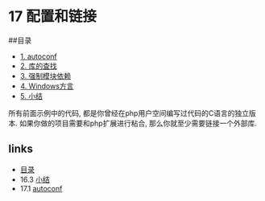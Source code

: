 # 17 配置和链接

##目录

   * [1. autoconf](</book/chapt17/17.1.md>)
   * [2. 库的查找](</book/chapt17/17.2.md>)
   * [3. 强制模块依赖](</book/chapt17/17.3.md>)
   * [4. Windows方言](</book/chapt17/17.4.md>)
   * [5. 小结](</book/chapt17/17.5.md>)

所有前面示例中的代码, 都是你曾经在php用户空间编写过代码的C语言的独立版本. 如果你做的项目需要和php扩展进行粘合, 那么你就至少需要链接一个外部库.


## links
   * [目录](</book/preface.md>)
   * 16.3 [小结](</book/chapt16/16.3.md>)
   * 17.1 [autoconf](</book/chapt17/17.1.md>)
